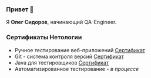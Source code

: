 ### Привет 👋

Я **Олег Сидоров**, начинающий QA-Engineer.

### Сертификаты Нетологии

* Ручное тестирование веб-приложений [Сертификат](https://drive.google.com/file/d/1SHioW4LSgLNfCGteVydvT1jBvdit2-hX/view?usp=sharing)
* Git - система контроля версий [Сертификат](https://drive.google.com/file/d/1lMpo3uvDa84ZNN_5UGR62FQmoJ1NmYOO/view?usp=sharing)
* Java для тестировщиков [Сертификат](https://drive.google.com/file/d/1YPNv8Bi8Yz3SpcyYg_x9JYzEz2I5X97j/view?usp=sharing)
* Автоматизированное тестирование - *в процессе*
